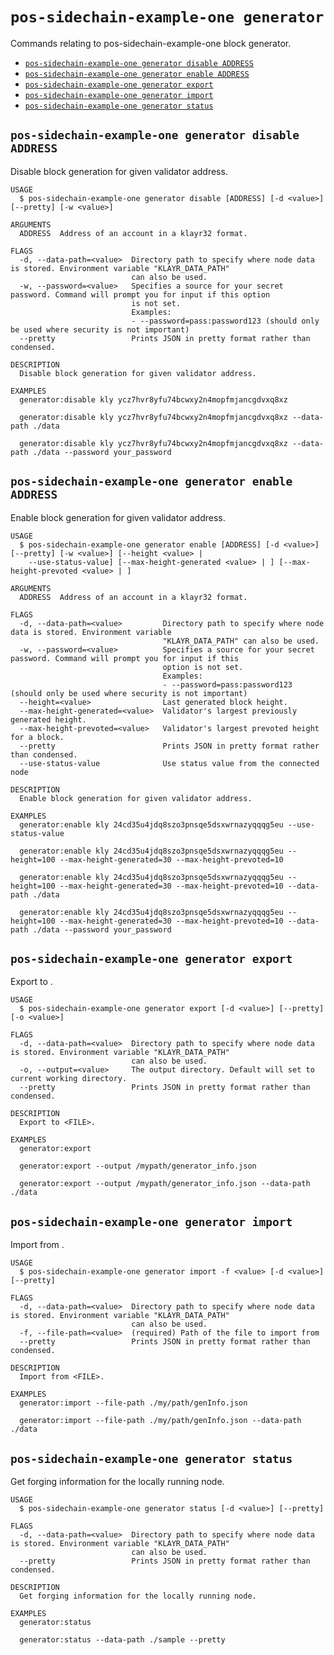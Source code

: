 # `pos-sidechain-example-one generator`

Commands relating to pos-sidechain-example-one block generator.

- [`pos-sidechain-example-one generator disable ADDRESS`](#pos-sidechain-example-one-generator-disable-address)
- [`pos-sidechain-example-one generator enable ADDRESS`](#pos-sidechain-example-one-generator-enable-address)
- [`pos-sidechain-example-one generator export`](#pos-sidechain-example-one-generator-export)
- [`pos-sidechain-example-one generator import`](#pos-sidechain-example-one-generator-import)
- [`pos-sidechain-example-one generator status`](#pos-sidechain-example-one-generator-status)

## `pos-sidechain-example-one generator disable ADDRESS`

Disable block generation for given validator address.

```
USAGE
  $ pos-sidechain-example-one generator disable [ADDRESS] [-d <value>] [--pretty] [-w <value>]

ARGUMENTS
  ADDRESS  Address of an account in a klayr32 format.

FLAGS
  -d, --data-path=<value>  Directory path to specify where node data is stored. Environment variable "KLAYR_DATA_PATH"
                           can also be used.
  -w, --password=<value>   Specifies a source for your secret password. Command will prompt you for input if this option
                           is not set.
                           Examples:
                           - --password=pass:password123 (should only be used where security is not important)
  --pretty                 Prints JSON in pretty format rather than condensed.

DESCRIPTION
  Disable block generation for given validator address.

EXAMPLES
  generator:disable kly ycz7hvr8yfu74bcwxy2n4mopfmjancgdvxq8xz

  generator:disable kly ycz7hvr8yfu74bcwxy2n4mopfmjancgdvxq8xz --data-path ./data

  generator:disable kly ycz7hvr8yfu74bcwxy2n4mopfmjancgdvxq8xz --data-path ./data --password your_password
```

## `pos-sidechain-example-one generator enable ADDRESS`

Enable block generation for given validator address.

```
USAGE
  $ pos-sidechain-example-one generator enable [ADDRESS] [-d <value>] [--pretty] [-w <value>] [--height <value> |
    --use-status-value] [--max-height-generated <value> | ] [--max-height-prevoted <value> | ]

ARGUMENTS
  ADDRESS  Address of an account in a klayr32 format.

FLAGS
  -d, --data-path=<value>         Directory path to specify where node data is stored. Environment variable
                                  "KLAYR_DATA_PATH" can also be used.
  -w, --password=<value>          Specifies a source for your secret password. Command will prompt you for input if this
                                  option is not set.
                                  Examples:
                                  - --password=pass:password123 (should only be used where security is not important)
  --height=<value>                Last generated block height.
  --max-height-generated=<value>  Validator's largest previously generated height.
  --max-height-prevoted=<value>   Validator's largest prevoted height for a block.
  --pretty                        Prints JSON in pretty format rather than condensed.
  --use-status-value              Use status value from the connected node

DESCRIPTION
  Enable block generation for given validator address.

EXAMPLES
  generator:enable kly 24cd35u4jdq8szo3pnsqe5dsxwrnazyqqqg5eu --use-status-value

  generator:enable kly 24cd35u4jdq8szo3pnsqe5dsxwrnazyqqqg5eu --height=100 --max-height-generated=30 --max-height-prevoted=10

  generator:enable kly 24cd35u4jdq8szo3pnsqe5dsxwrnazyqqqg5eu --height=100 --max-height-generated=30 --max-height-prevoted=10 --data-path ./data

  generator:enable kly 24cd35u4jdq8szo3pnsqe5dsxwrnazyqqqg5eu --height=100 --max-height-generated=30 --max-height-prevoted=10 --data-path ./data --password your_password
```

## `pos-sidechain-example-one generator export`

Export to <FILE>.

```
USAGE
  $ pos-sidechain-example-one generator export [-d <value>] [--pretty] [-o <value>]

FLAGS
  -d, --data-path=<value>  Directory path to specify where node data is stored. Environment variable "KLAYR_DATA_PATH"
                           can also be used.
  -o, --output=<value>     The output directory. Default will set to current working directory.
  --pretty                 Prints JSON in pretty format rather than condensed.

DESCRIPTION
  Export to <FILE>.

EXAMPLES
  generator:export

  generator:export --output /mypath/generator_info.json

  generator:export --output /mypath/generator_info.json --data-path ./data
```

## `pos-sidechain-example-one generator import`

Import from <FILE>.

```
USAGE
  $ pos-sidechain-example-one generator import -f <value> [-d <value>] [--pretty]

FLAGS
  -d, --data-path=<value>  Directory path to specify where node data is stored. Environment variable "KLAYR_DATA_PATH"
                           can also be used.
  -f, --file-path=<value>  (required) Path of the file to import from
  --pretty                 Prints JSON in pretty format rather than condensed.

DESCRIPTION
  Import from <FILE>.

EXAMPLES
  generator:import --file-path ./my/path/genInfo.json

  generator:import --file-path ./my/path/genInfo.json --data-path ./data
```

## `pos-sidechain-example-one generator status`

Get forging information for the locally running node.

```
USAGE
  $ pos-sidechain-example-one generator status [-d <value>] [--pretty]

FLAGS
  -d, --data-path=<value>  Directory path to specify where node data is stored. Environment variable "KLAYR_DATA_PATH"
                           can also be used.
  --pretty                 Prints JSON in pretty format rather than condensed.

DESCRIPTION
  Get forging information for the locally running node.

EXAMPLES
  generator:status

  generator:status --data-path ./sample --pretty
```
